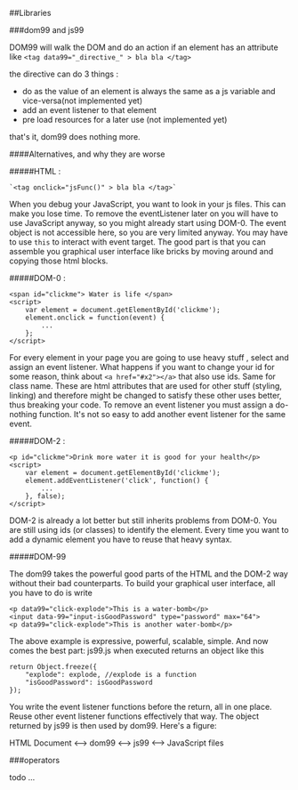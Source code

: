 ##Libraries


###dom99 and js99

DOM99 will walk the DOM and do an action if an element has an attribute like
   `<tag data99="_directive_" > bla bla </tag>`
   
the directive can do 3 things :

* do as the value of an element is always the same as a js variable and vice-versa(not implemented yet)
* add an event listener to that element
* pre load resources for a later use (not implemented yet)

that's it, dom99 does nothing more.


####Alternatives, and why they are worse


#####HTML : 

    `<tag onclick="jsFunc()" > bla bla </tag>`

When you debug your JavaScript, you want to look in your js files. This can make you lose time. To remove the eventListener later on you will have to use JavaScript anyway, so you might already start using DOM-0. The event object is not accessible here, so you are very limited anyway. You may have to use `this` to interact with event target. The good part is that you can assemble you graphical user interface like bricks by moving around and copying those html blocks.


#####DOM-0 :

    <span id="clickme"> Water is life </span>
    <script>
        var element = document.getElementById('clickme');
        element.onclick = function(event) {
            ...
        };
    </script>
    
For every element in your page you are going to use heavy stuff , select and assign an event listener. What happens if you want to change your id for some reason, think about `<a href="#x2"></a>` that also use ids. Same for class name. These are html attributes that are used for other stuff (styling, linking) and therefore might be changed to satisfy these other uses better, thus breaking your code. To remove an event listener you must assign a do-nothing function. It's not so easy to add another event listener for the same event.


#####DOM-2 :

    <p id="clickme">Drink more water it is good for your health</p>
    <script>
        var element = document.getElementById('clickme');
        element.addEventListener('click', function() {
            ...
        }, false);
    </script>
    
DOM-2 is already a lot better but still inherits problems from DOM-0. You are still using ids (or classes) to identify the element. Every time you want to add a dynamic element you have to reuse that heavy syntax.

#####DOM-99


The dom99 takes the powerful good parts of the HTML and the DOM-2 way without their bad counterparts. To build your graphical user interface, all you have to do is write 

    <p data99="click-explode">This is a water-bomb</p>
    <input data-99="input-isGoodPassword" type="password" max="64">
    <p data99="click-explode">This is another water-bomb</p>
    
The above example is expressive, powerful, scalable, simple. And now comes the best part: js99.js when executed returns an object like this

    return Object.freeze({
        "explode": explode, //explode is a function
        "isGoodPassword": isGoodPassword
    });
    
You write the event listener functions before the return, all in one place. Reuse other event listener functions effectively that way. The object returned by js99 is then used by dom99. Here's a figure:

HTML Document <--> dom99 <--> js99 <--> JavaScript files


###operators

todo ...

